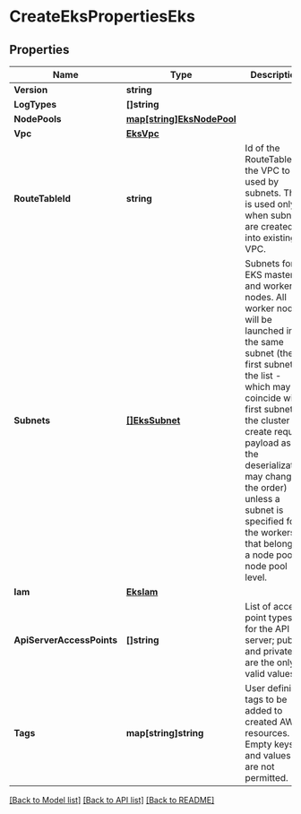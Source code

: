# CreateEksPropertiesEks

## Properties

Name | Type | Description | Notes
------------ | ------------- | ------------- | -------------
**Version** | **string** |  | [optional] 
**LogTypes** | **[]string** |  | [optional] 
**NodePools** | [**map[string]EksNodePool**](EKSNodePool.md) |  | 
**Vpc** | [**EksVpc**](EKSVpc.md) |  | [optional] 
**RouteTableId** | **string** | Id of the RouteTable of the VPC to be used by subnets. This is used only when subnets are created into existing VPC. | [optional] 
**Subnets** | [**[]EksSubnet**](EKSSubnet.md) | Subnets for EKS master and worker nodes. All worker nodes will be launched in the same subnet (the first subnet in the list - which may not coincide with first subnet in the cluster create request payload as the deserialization may change the order) unless a subnet is specified for the workers that belong to a node pool at node pool level. | [optional] 
**Iam** | [**EksIam**](EKSIam.md) |  | [optional] 
**ApiServerAccessPoints** | **[]string** | List of access point types for the API server; public and private are the only valid values | [optional] [default to ["public"]]
**Tags** | **map[string]string** | User definied tags to be added to created AWS resources. Empty keys and values are not permitted. | [optional] 

[[Back to Model list]](../README.md#documentation-for-models) [[Back to API list]](../README.md#documentation-for-api-endpoints) [[Back to README]](../README.md)


